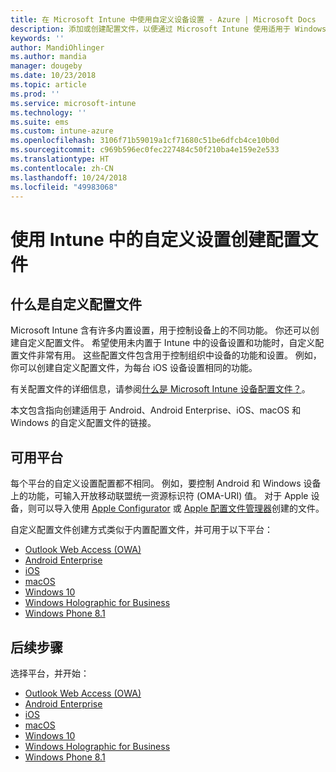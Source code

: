 ```yaml
---
title: 在 Microsoft Intune 中使用自定义设备设置 - Azure | Microsoft Docs
description: 添加或创建配置文件，以便通过 Microsoft Intune 使用适用于 Windows Phone、Windows 8.1、Windows 10 及更高版本、Android、Android Enterprise、macOS 和 iOS 设备的自定义设置
keywords: ''
author: MandiOhlinger
ms.author: mandia
manager: dougeby
ms.date: 10/23/2018
ms.topic: article
ms.prod: ''
ms.service: microsoft-intune
ms.technology: ''
ms.suite: ems
ms.custom: intune-azure
ms.openlocfilehash: 3106f71b59019a1cf71680c51be6dfcb4ce10b0d
ms.sourcegitcommit: c969b596ec0fec227484c50f210ba4e159e2e533
ms.translationtype: HT
ms.contentlocale: zh-CN
ms.lasthandoff: 10/24/2018
ms.locfileid: "49983068"
---
```

# <a name="create-a-profile-with-custom-settings-in-intune"></a>使用 Intune 中的自定义设置创建配置文件

## <a name="what-are-custom-profiles"></a>什么是自定义配置文件

Microsoft Intune 含有许多内置设置，用于控制设备上的不同功能。 你还可以创建自定义配置文件。 希望使用未内置于 Intune 中的设备设置和功能时，自定义配置文件非常有用。 这些配置文件包含用于控制组织中设备的功能和设置。 例如，你可以创建自定义配置文件，为每台 iOS 设备设置相同的功能。

有关配置文件的详细信息，请参阅[什么是 Microsoft Intune 设备配置文件？](device-profiles.md)。 

本文包含指向创建适用于 Android、Android Enterprise、iOS、macOS 和 Windows 的自定义配置文件的链接。

## <a name="available-platforms"></a>可用平台

每个平台的自定义设置配置都不相同。 例如，要控制 Android 和 Windows 设备上的功能，可输入开放移动联盟统一资源标识符 (OMA-URI) 值。 对于 Apple 设备，则可以导入使用 [Apple Configurator](https://itunes.apple.com/us/app/apple-configurator-2/id1037126344?mt=12) 或 [Apple 配置文件管理器](https://support.apple.com/profile-manager)创建的文件。

自定义配置文件创建方式类似于内置配置文件，并可用于以下平台：

- [Outlook Web Access (OWA)](custom-settings-android.md)
- [Android Enterprise](custom-settings-android-for-work.md)
- [iOS](custom-settings-ios.md)
- [macOS](custom-settings-macos.md)
- [Windows 10](custom-settings-windows-10.md)
- [Windows Holographic for Business](custom-settings-windows-holographic.md)
- [Windows Phone 8.1](custom-settings-windows-phone-8-1.md)

## <a name="next-steps"></a>后续步骤

选择平台，并开始：

- [Outlook Web Access (OWA)](custom-settings-android.md)
- [Android Enterprise](custom-settings-android-for-work.md)
- [iOS](custom-settings-ios.md)
- [macOS](custom-settings-macos.md)
- [Windows 10](custom-settings-windows-10.md)
- [Windows Holographic for Business](custom-settings-windows-holographic.md)
- [Windows Phone 8.1](custom-settings-windows-phone-8-1.md)